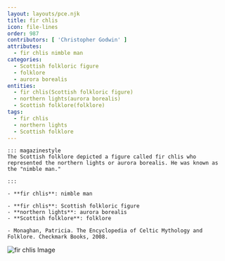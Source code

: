 ```yaml
---
layout: layouts/pce.njk
title: fir chlis
icon: file-lines
order: 987
contributors: [ 'Christopher Godwin' ]
attributes:
  - fir chlis nimble man
categories:
  - Scottish folkloric figure
  - folklore
  - aurora borealis
entities:
  - fir chlis(Scottish folkloric figure)
  - northern lights(aurora borealis)
  - Scottish folklore(folklore)
tags:
  - fir chlis
  - northern lights
  - Scottish folklore
---
```

``` tab [group1:Info]
::: magazinestyle
The Scottish folklore depicted a figure called fir chlis who represented the northern lights or aurora borealis. He was known as the "nimble man."

:::
```
``` tab [group1:Attributes]
- **fir chlis**: nimble man
```
``` tab [group1:Entities]
- **fir chlis**: Scottish folkloric figure
- **northern lights**: aurora borealis
- **Scottish folklore**: folklore
```
``` tab [group1:Sources]
- Monaghan, Patricia. The Encyclopedia of Celtic Mythology and Folklore. Checkmark Books, 2008.
```
![fir chlis Image]([None])
